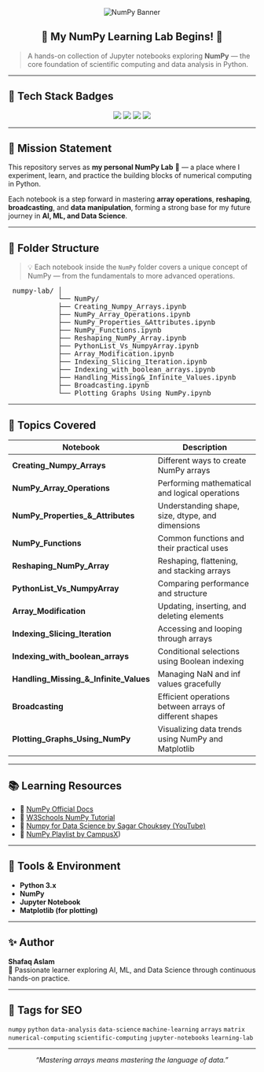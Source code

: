 <p align="center">
  <img src="https://capsule-render.vercel.app/api?type=waving&color=0:2563EB,100:22C55E&height=200&section=header&text=NumPy%20Lab%20🧮&fontSize=40&fontColor=ffffff" alt="NumPy Banner"/>
</p>

<h2 align="center">🔬 My NumPy Learning Lab Begins! 🚀</h2>

> A hands-on collection of Jupyter notebooks exploring **NumPy** — the core foundation of scientific computing and data analysis in Python.

---

## 🧠 Tech Stack Badges

<p align="center">
  <img src="https://img.shields.io/badge/Python-3776AB?style=for-the-badge&logo=python&logoColor=white"/>
  <img src="https://img.shields.io/badge/Jupyter_Notebook-F37626?style=for-the-badge&logo=jupyter&logoColor=white"/>
  <img src="https://img.shields.io/badge/NumPy-013243?style=for-the-badge&logo=numpy&logoColor=white"/>
  <img src="https://img.shields.io/badge/Matplotlib-005C97?style=for-the-badge&logo=plotly&logoColor=white"/>
</p>

---

## 🧩 Mission Statement

This repository serves as **my personal NumPy Lab** 🧪 — a place where I experiment, learn, and practice the building blocks of numerical computing in Python.  

Each notebook is a step forward in mastering **array operations**, **reshaping**, **broadcasting**, and **data manipulation**, forming a strong base for my future journey in **AI, ML, and Data Science**.

---

## 📂 Folder Structure

> 💡 Each notebook inside the `NumPy` folder covers a unique concept of NumPy — from the fundamentals to more advanced operations.

<pre> numpy-lab/ │ 
            └── NumPy/ 
            ├── Creating_Numpy_Arrays.ipynb 
            ├── NumPy_Array_Operations.ipynb 
            ├── NumPy_Properties_&Attributes.ipynb 
            ├── NumPy_Functions.ipynb 
            ├── Reshaping_NumPy_Array.ipynb 
            ├── PythonList_Vs_NumpyArray.ipynb 
            ├── Array_Modification.ipynb 
            ├── Indexing_Slicing_Iteration.ipynb 
            ├── Indexing_with_boolean_arrays.ipynb 
            ├── Handling_Missing&_Infinite_Values.ipynb 
            ├── Broadcasting.ipynb 
            └── Plotting_Graphs_Using_NumPy.ipynb </pre>
---

## 🧮 Topics Covered

| Notebook | Description |
|-----------|--------------|
| **Creating_Numpy_Arrays** | Different ways to create NumPy arrays |
| **NumPy_Array_Operations** | Performing mathematical and logical operations |
| **NumPy_Properties_&_Attributes** | Understanding shape, size, dtype, and dimensions |
| **NumPy_Functions** | Common functions and their practical uses |
| **Reshaping_NumPy_Array** | Reshaping, flattening, and stacking arrays |
| **PythonList_Vs_NumpyArray** | Comparing performance and structure |
| **Array_Modification** | Updating, inserting, and deleting elements |
| **Indexing_Slicing_Iteration** | Accessing and looping through arrays |
| **Indexing_with_boolean_arrays** | Conditional selections using Boolean indexing |
| **Handling_Missing_&_Infinite_Values** | Managing NaN and inf values gracefully |
| **Broadcasting** | Efficient operations between arrays of different shapes |
| **Plotting_Graphs_Using_NumPy** | Visualizing data trends using NumPy and Matplotlib |

---

## 📚 Learning Resources

- 🔹 [NumPy Official Docs](https://numpy.org/doc/)
- 🔹 [W3Schools NumPy Tutorial](https://www.w3schools.com/python/numpy_intro.asp)
- 🔹 [Numpy for Data Science by Sagar Chouksey (YouTube)](https://youtu.be/9DhZ-JCWvDw?si=AV6Pj5C9NiAwhc3K)
- 🔹 [NumPy Playlist by CampusX](https://youtube.com/playlist?list=PLKnIA16_Rmvb-ToL3RQ_bwxG4_ND-0-DT&si=moYnETRp0Y55v0Ks))


---

## 🧰 Tools & Environment

- **Python 3.x**
- **NumPy**
- **Jupyter Notebook**
- **Matplotlib (for plotting)**

---

## ✨ Author

**Shafaq Aslam**  
📍 Passionate learner exploring AI, ML, and Data Science through continuous hands-on practice.

---

## 🔖 Tags for SEO

`numpy` `python` `data-analysis` `data-science` `machine-learning` `arrays` `matrix` `numerical-computing` `scientific-computing` `jupyter-notebooks` `learning-lab`

---

<p align="center"><i>“Mastering arrays means mastering the language of data.”</i></p>

